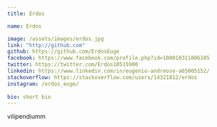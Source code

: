 ```yaml
---
title: Erdos

name: Erdos

image: /assets/images/erdos.jpg
link: "http://github.com"
github: https://github.com/ErdosEuge
facebook: https://www.facebook.com/profile.php?id=100010311006105
twitter: https://twitter.com/Erdos10515900
linkedin: https://www.linkedin.com/in/eugenio-andreose-a65005152/
stackoverflow: https://stackoverflow.com/users/14321812/erdos
instagram: /erdos_euge/
 
bio: short bio
---
```


vilipendiumm
